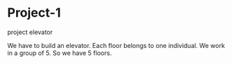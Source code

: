 # Project-1


project elevator

We have to build an elevator. Each floor belongs to one individual. We work in a group of 5. So we have 5 floors.





